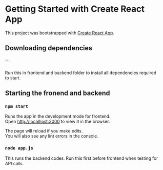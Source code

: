 # Getting Started with Create React App

This project was bootstrapped with [Create React App](https://github.com/facebook/create-react-app).

## Downloading dependencies

### ``
Run this in frontend and backend folder to install all dependencies required to start.

## Starting the fronend and backend

### `npm start`

Runs the app in the development mode for frontend.\
Open [http://localhost:3000](http://localhost:3000) to view it in the browser.

The page will reload if you make edits.\
You will also see any lint errors in the console.

### `node app.js`

This runs the backend codes. Run this first before frontend when testing for API calls.